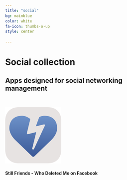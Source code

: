 ```yaml
---
title: "social"
bg: mainblue
color: white
fa-icon: thumbs-o-up
style: center

---
```


# Social collection

## Apps designed for social networking management

&nbsp;

<div class="container">
<div class="row">
  <div class="column full">
	<a href="https://friends.bobgoo.com"><img width="180" src="img/Icon-Friends-512.png" alt="" title="" /></a><br>
	<h4>Still Friends - Who Deleted Me on Facebook</h4>
  </div>
</div>  
</div>